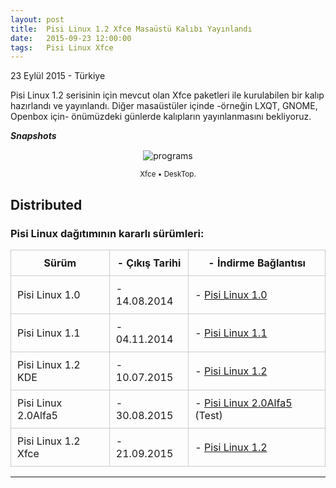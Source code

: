 ```yaml
---
layout: post
title:  Pisi Linux 1.2 Xfce Masaüstü Kalıbı Yayınlandı
date:   2015-09-23 12:00:00
tags:   Pisi Linux Xfce
---
```

 

<p class="meta">23 Eylül 2015 - Türkiye</p>

Pisi Linux 1.2 serisinin için mevcut olan Xfce paketleri ile kurulabilen bir kalıp hazırlandı ve yayınlandı. Diğer masaüstüler içinde -örneğin LXQT, GNOME, Openbox için- önümüzdeki günlerde kalıpların yayınlanmasını bekliyoruz.


***Snapshots***

<div class='pull-right alert alert-warning' style="margin: 15px; text-align: center;">
  <img src="{{ site.baseurl }}/images/Pisi-Linux-Xfce_1.png" alt="programs" class="resize" />
  <p><small>Xfce &bull; DeskTop.</small></p>
</div> 
  
<style>
img.resize {
  max-width:100%;
  max-height:100%;
}
</style>

## Distributed

### Pisi Linux dağıtımının kararlı sürümleri:


| Sürüm                  |- Çıkış Tarihi |- İndirme Bağlantısı |
|------------------------|---------------|---------------------|
| Pisi Linux 1.0         |- 14.08.2014   |- [Pisi Linux 1.0](https://sourceforge.net/projects/pisilinux/files/1.0/)|
| Pisi Linux 1.1         |- 04.11.2014   |- [Pisi Linux 1.1](https://sourceforge.net/projects/pisilinux/files/1.1/)|
| Pisi Linux 1.2 KDE     |- 10.07.2015   |- [Pisi Linux 1.2](https://sourceforge.net/projects/pisilinux/files/1.2/)|
| Pisi Linux 2.0Alfa5    |- 30.08.2015   |- [Pisi Linux 2.0Alfa5](https://openload.co/f/vuimrNgPjSE/Pisi-Linux-2.0-Alfa5-KDE5-KaraKedi-x86_64.iso) (Test)
| Pisi Linux 1.2 Xfce    |- 21.09.2015   |- [Pisi Linux 1.2](https://openload.co/f/R6JeYpGW3BM/Pisi-Linux-1.2-XFCE-x86_64.iso)|


<html>
        <title>Table Example</title>
        <style>
            table {
                border-collapse: collapse;
                width: 100%;
            }
            th, td {
                border: 1px solid #ccc;
                padding: 10px;
            }
            table.alt tr:nth-child(even) {
                background-color: #eee;
            }
            table.alt tr:nth-child(odd) {
                background-color: #fff;
            }            
        </style>
 </html> 
<hr>
